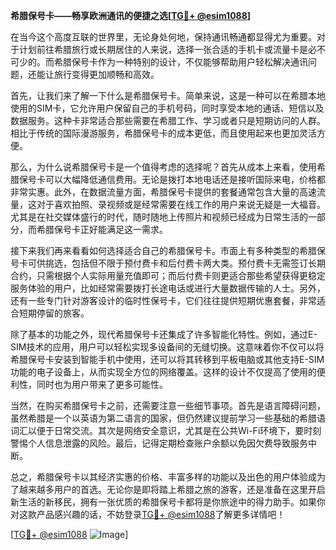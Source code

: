 **希腊保号卡——畅享欧洲通讯的便捷之选[[TG💪+ @esim1088](https://t.me/s/esim1088)]**

在当今这个高度互联的世界里，无论身处何地，保持通讯畅通都显得尤为重要。对于计划前往希腊旅行或长期居住的人来说，选择一张合适的手机卡或流量卡是必不可少的。而希腊保号卡作为一种特别的设计，不仅能够帮助用户轻松解决通讯问题，还能让旅行变得更加顺畅和高效。

首先，让我们来了解一下什么是希腊保号卡。简单来说，这是一种可以在希腊本地使用的SIM卡，它允许用户保留自己的手机号码，同时享受本地的通话、短信以及数据服务。这种卡非常适合那些需要在希腊工作、学习或者只是短期访问的人群。相比于传统的国际漫游服务，希腊保号卡的成本更低，而且使用起来也更加灵活方便。

那么，为什么说希腊保号卡是一个值得考虑的选择呢？首先从成本上来看，使用希腊保号卡可以大幅降低通信费用。无论是拨打本地电话还是接听国际来电，价格都非常实惠。此外，在数据流量方面，希腊保号卡提供的套餐通常包含大量的高速流量，这对于喜欢拍照、录视频或是经常需要在线工作的用户来说无疑是一大福音。尤其是在社交媒体盛行的时代，随时随地上传照片和视频已经成为日常生活的一部分，而希腊保号卡正好能满足这一需求。

接下来我们再来看看如何选择适合自己的希腊保号卡。市面上有多种类型的希腊保号卡可供挑选，包括但不限于预付费卡和后付费卡两大类。预付费卡无需签订长期合约，只需根据个人实际用量充值即可；而后付费卡则更适合那些希望获得更稳定服务体验的用户，比如经常需要拨打长途电话或进行大量数据传输的人士。另外，还有一些专门针对游客设计的临时性保号卡，它们往往提供短期优惠套餐，非常适合短期停留的旅客。

除了基本的功能之外，现代希腊保号卡还集成了许多智能化特性。例如，通过E-SIM技术的应用，用户可以轻松实现多设备间的无缝切换。这意味着你不仅可以将希腊保号卡安装到智能手机中使用，还可以将其转移到平板电脑或其他支持E-SIM功能的电子设备上，从而实现全方位的网络覆盖。这样的设计不仅提高了使用的便利性，同时也为用户带来了更多可能性。

当然，在购买希腊保号卡之前，还需要注意一些细节事项。首先是语言障碍问题，虽然希腊是一个以英语为第二语言的国家，但仍然建议提前学习一些基础的希腊语词汇以便于日常交流。其次是网络安全意识，尤其是在公共Wi-Fi环境下，要时刻警惕个人信息泄露的风险。最后，记得定期检查账户余额以免因欠费导致服务中断。

总之，希腊保号卡以其经济实惠的价格、丰富多样的功能以及出色的用户体验成为了越来越多用户的首选。无论你是即将踏上希腊之旅的游客，还是准备在这里开启新生活的新移民，拥有一张优质的希腊保号卡都将是你旅途中的得力助手。如果你对这款产品感兴趣的话，不妨登录[TG💪+ @esim1088](https://t.me/s/esim1088)了解更多详情吧！

[[TG💪+ @esim1088](https://t.me/s/esim1088) ![Image](https://i.postimg.cc/4NQfJmqS/Snipaste-2025-05-13-00-14-12.png)]